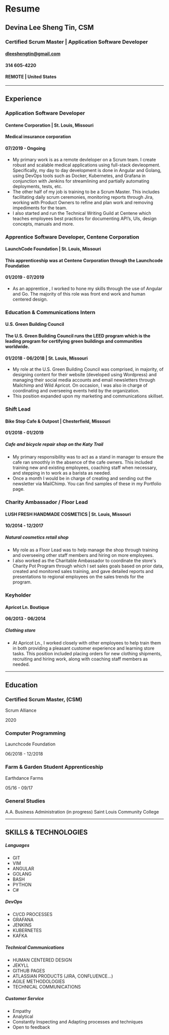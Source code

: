 # Resume
## Devina Lee Sheng Tin, CSM
### Certified Scrum Master | Application Software Developer

#### dleeshengtin@gmail.com
#### 314 605-4220
#### REMOTE | United States
---
## Experience
### Application Software Developer
#### Centene Corporation | St. Louis, Missouri
#### Medical insurance corporation
#### 07/2019 - Ongoing
 - My primary work is as a remote devleloper on a Scrum team. I create robust and scalable medical applications using full-stack devleopment. Specifically, my day to day development is done in Angular and Golang, using DevOps tools such as Docker, Kubernetes, and Grafana in conjunction with Jenkins for streamlining and partially automating deployments, tests, etc.
 - The other half of my job is training to be a Scrum Master. This includes facilitating daily scrum ceremonies, monitoring reports through Jira, working with Product Owners to refine and plan work and removing impediments for the team.
 - I also started and run the Technical Writing Guild at Centene which teaches employees best practices for documenting API’s, UIs, design concepts, manuals and more.

### Apprentice Software Developer, Centene Corporation
#### LaunchCode Foundation | St. Louis, Missouri
#### This apprenticeship was at Centene Corporation through the Launchcode Foundation 
#### 01/2019 - 07/2019
 - As an apprentice , I worked to hone my skills through the use of Angular and Go.  The majority of this role was front end work and human centered design.

### Education & Communications Intern
#### U.S. Green Building Council
#### The U.S. Green Building Council runs the LEED program which is the leading program for certifying green buildings and communities worldwide. 
#### 01/2018 - 06/2018 | St. Louis, Missouri
 - My role at the U.S. Green Building Council was comprised, in majority, of designing content for their website (developed using Wordpress) and managing their social media accounts and email newsletters through Mailchimp and Wild Apricot. On occasion, I was also in charge of coordinating and overseeing events held by the organization.
- This position expanded upon my marketing and communications skillset.

### Shift Lead
#### Bike Stop Cafe & Outpost | Chesterfield, Missouri
#### 01/2018 - 01/2019
##### Cafe and bicycle repair shop on the Katy Trail
- My primary responsibility was to act as a stand in manager to ensure the cafe ran smoothly in the absence of the cafe owners. This included training new and existing employees, coaching staff when necessary, and stepping in to work as a barista as needed.
- Once a month I would be in charge of creating and sending out the newsletter via MailChimp. You can find samples of these in my Portfolio page.

### Charity Ambassador / Floor Lead 
#### LUSH FRESH HANDMADE COSMETICS | St. Louis, Missouri
#### 10/2014 - 12/2017
##### Natural cosmetics retail shop
- My role as a Floor Lead was to help manage the shop through training and overseeing other staff members and hiring on more employees.
- I also worked as the Charitable Ambassador to coordinate the store's Charity Pot Program through which I set sales goals based on prior data, created and monitored sales training, and gave detailed reports and presentations to regional employees on the sales trends for the program.


### Keyholder
#### Apricot Ln. Boutique
#### 06/2013 - 06/2014
##### Clothing store 
- At Apricot Ln., I worked closely with other employees to help train them in both providing a pleasant customer experience and learning store tasks. This position included placing orders for new clothing shipments, recruiting and hiring work, along with coaching staff members as needed.

---
## Education

### Certified Scrum Master, (CSM)

Scrum Alliance 

2020
### Computer Programming

Launchcode Foundation

06/2018 - 12/2018

### Farm & Garden Student Apprenticeship 

Earthdance Farms

05/16 - 09/17 

### General Studies

A.A. Business Administration (in progress)
Saint Louis Community College


---
## SKILLS & TECHNOLOGIES

##### Languages 
- GIT
- VIM
- ANGULAR
- GOLANG
- BASH
- PYTHON
- C#  

##### DevOps
- CI/CD PROCESSES
- GRAFANA
- JENKINS
- KUBERNETES
- KAFKA  

##### Technical Communications
- HUMAN CENTERED DESIGN
- JEKYLL
- GITHUB PAGES
- ATLASSIAN PRODUCTS (JIRA, CONFLUENCE...)
- AGILE METHODOLOGIES
- TECHNICAL COMMUNICATIONS

##### Customer Service
- Empathy
- Analytical 
- Constantly Inspecting and Adapting processes and techniques
- Open to feedback

